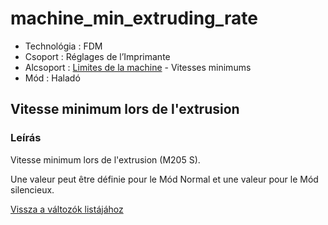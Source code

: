 # machine\_min\_extruding\_rate

* Technológia : FDM
* Csoport : Réglages de l’Imprimante
* Alcsoport : [Limites de la machine](../printer_settings/printer_settings.md#limites-de-la-machine) - Vitesses minimums
* Mód : Haladó

## Vitesse minimum lors de l'extrusion

### Leírás

Vitesse minimum lors de l'extrusion \(M205 S\).

Une valeur peut être définie pour le Mód Normal et une valeur pour le Mód silencieux.

[Vissza a változók listájához](variable_list.md)

